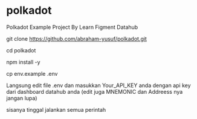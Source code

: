 # polkadot
Polkadot Example Project By Learn Figment Datahub

git clone https://github.com/abraham-yusuf/polkadot.git

cd polkadot

npm install -y

cp env.example .env


Langsung edit file .env dan masukkan Your_API_KEY anda dengan api key dari dashboard datahub anda (edit juga MNEMONIC dan Addreess nya jangan lupa)

sisanya tinggal jalankan semua perintah
